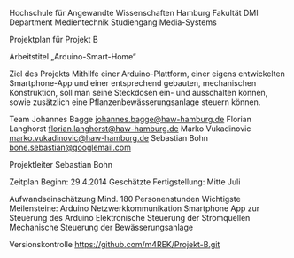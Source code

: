 Hochschule für Angewandte Wissenschaften Hamburg
Fakultät DMI
Department Medientechnik
Studiengang Media-Systems

Projektplan für Projekt B

Arbeitstitel
„Arduino-Smart-Home“

Ziel des Projekts
Mithilfe einer Arduino-Plattform, einer eigens entwickelten Smartphone-App und einer entsprechend gebauten, mechanischen Konstruktion, soll man seine Steckdosen ein- und ausschalten können, sowie zusätzlich eine Pflanzenbewässerungsanlage steuern können.

Team
Johannes Bagge	 	johannes.bagge@haw-hamburg.de 
Florian Langhorst	florian.langhorst@haw-hamburg.de
Marko Vukadinovic	marko.vukadinovic@haw-hamburg.de
Sebastian Bohn		bone.sebastian@googlemail.com

Projektleiter
Sebastian Bohn

Zeitplan
Beginn: 29.4.2014
Geschätzte Fertigstellung: Mitte Juli

Aufwandseinschätzung
Mind. 180 Personenstunden
Wichtigste Meilensteine:
	Arduino Netzwerkkommunikation
	Smartphone App zur Steuerung des Arduino
	Elektronische Steuerung der Stromquellen
	Mechanische Steuerung der Bewässerungsanlage

Versionskontrolle
https://github.com/m4REK/Projekt-B.git

